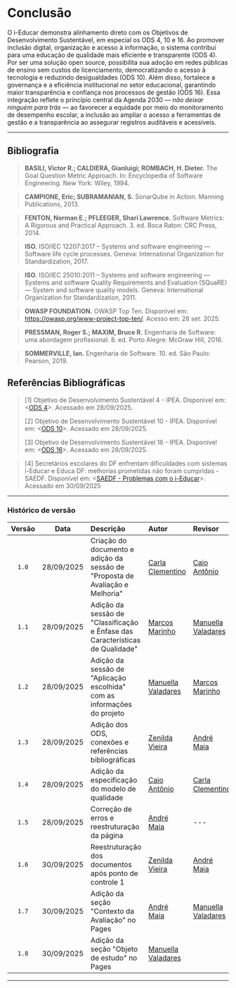 # Conclusão

O i-Educar demonstra alinhamento direto com os Objetivos de Desenvolvimento Sustentável, em especial os ODS 4, 10 e 16. Ao promover inclusão digital, organização e acesso à informação, o sistema contribui para uma educação de qualidade mais eficiente e transparente (ODS 4). Por ser uma solução open source, possibilita sua adoção em redes públicas de ensino sem custos de licenciamento, democratizando o acesso à tecnologia e reduzindo desigualdades (ODS 10). Além disso, fortalece a governança e a eficiência institucional no setor educacional, garantindo maior transparência e confiança nos processos de gestão (ODS 16). Essa integração reflete o princípio central da Agenda 2030 — *não deixar ninguém para trás* — ao favorecer a equidade por meio do monitoramento de desempenho escolar, a inclusão ao ampliar o acesso a ferramentas de gestão e a transparência ao assegurar registros auditáveis e acessíveis.

---


## Bibliografia

> **BASILI, Victor R.; CALDIERA, Gianluigi; ROMBACH, H. Dieter.** The Goal Question Metric Approach. In: Encyclopedia of Software Engineering. New York: Wiley, 1994.

> **CAMPIONE, Eric; SUBRAMANIAN, S.** SonarQube in Action. Manning Publications, 2013.

> **FENTON, Norman E.; PFLEEGER, Shari Lawrence.** Software Metrics: A Rigorous and Practical Approach. 3. ed. Boca Raton: CRC Press, 2014.

> **ISO.** ISO/IEC 12207:2017 – Systems and software engineering — Software life cycle processes. Geneva: International Organization for Standardization, 2017.

> **ISO.** ISO/IEC 25010:2011 – Systems and software engineering — Systems and software Quality Requirements and Evaluation (SQuaRE) — System and software quality models. Geneva: International Organization for Standardization, 2011.

> **OWASP FOUNDATION.** OWASP Top Ten. Disponível em: <https://owasp.org/www-project-top-ten/>. Acesso em: 28 set. 2025.

> **PRESSMAN, Roger S.; MAXIM, Bruce R.** Engenharia de Software: uma abordagem profissional. 8. ed. Porto Alegre: McGraw Hill, 2016.

> **SOMMERVILLE, Ian.** Engenharia de Software. 10. ed. São Paulo: Pearson, 2019.

## Referências Bibliográficas

> [1] Objetivo de Desenvolvimento Sustentável 4 - IPEA. Disponível em: <[ODS 4](https://www.ipea.gov.br/ods/ods4.html)>. Acessado em 28/09/2025.
> 
> [2] Objetivo de Desenvolvimento Sustentável 10 - IPEA. Disponível em: <[ODS 10](https://www.ipea.gov.br/ods/ods10.html)>. Acessado em 28/09/2025.
> 
> [3] Objetivo de Desenvolvimento Sustentável 16 - IPEA. Disponível em: <[ODS 16](https://www.ipea.gov.br/ods/ods16.html)>. Acessado em 28/09/2025.

> [4] Secretários escolares do DF enfrentam dificuldades com sistemas i-Educar e Educa DF: melhorias prometidas não foram cumpridas - SAEDF. Disponível em: <[SAEDF - Problemas com o i-Educar](https://www.saedf.org.br/index.php/destaques/secretarios-escolares-do-df-enfrentam-dificuldades-com-sistemas-i-educar-e-educa-df-melhorias-prometidas-nao-foram-cumpridas/)>. Acessado em 30/09/2025

---


### Histórico de versão

| Versão |    Data    | Descrição                                                                     | Autor                                                  | Revisor                                               |
| :----: | :--------: | :---------------------------------------------------------------------------- | :----------------------------------------------------- | :---------------------------------------------------- |
| `1.0`  | 28/09/2025 | Criação do documento e adição da sessão de "Proposta de Avaliação e Melhoria" | [Carla Clementino](https://github.com/ccarlaa)         | [Caio Antônio](http://github.com/)                    |
| `1.1`  | 28/09/2025 | Adição da sessão de "Classificação e Ênfase das Características de Qualidade" | [Marcos Marinho](https://github.com/devMarcosVM)       | [Manuella Valadares](http://github.com/manuvaladares) |
| `1.2`  | 28/09/2025 | Adição da sessão de "Aplicação escolhida" com as informações do projeto       | [Manuella Valadares](https://github.com/manuvaladares) | [Marcos Marinho](https://github.com/devMarcosVM)      |
| `1.3`  | 28/09/2025 | Adição dos ODS, conexões e referências bibliográficas                         | [Zenilda Vieira](https://github.com/ZenildaVieira)     | [André Maia](http://github.com/andre-maia51)          |
| `1.4`  | 28/09/2025 | Adição da especificação do modelo de qualidade                                | [Caio Antônio](http://github.com/Caio-Antonio)         | [Carla Clementino](https://github.com/ccarlaa)        |
| `1.5`  | 28/09/2025 | Correção de erros e reestruturação da página                                  | [André Maia](http://github.com/andre-maia51)           | ---                                                   |
| `1.6`  | 30/09/2025 | Reestruturação dos documentos após ponto de controle 1                        | [Zenilda Vieira](https://github.com/ZenildaVieira)     | [André Maia](http://github.com/andre-maia51)          |
| `1.7`  | 30/09/2025 | Adição da seção "Contexto da Avaliação" no Pages                       | [André Maia](http://github.com/andre-maia51)  |  [Manuella Valadares](http://github.com/manuvaladares)  |
| `1.8`  | 30/09/2025 | Adição da seção "Objeto de estudo" no Pages   | [Manuella Valadares](http://github.com/manuvaladares)  |    |

---
